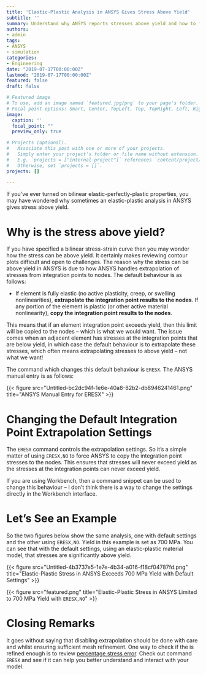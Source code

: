 ```yaml
---
title: 'Elastic-Plastic Analysis in ANSYS Gives Stress Above Yield'
subtitle: ''
summary: Understand why ANSYS reports stresses above yield and how to fix it
authors:
- admin
tags:
- ANSYS
- simulation
categories:
- Engineering
date: "2019-07-17T00:00:00Z"
lastmod: "2019-07-17T00:00:00Z"
featured: false
draft: false

# Featured image
# To use, add an image named `featured.jpg/png` to your page's folder.
# Focal point options: Smart, Center, TopLeft, Top, TopRight, Left, Right, BottomLeft, Bottom, BottomRight
image:
  caption: ''
  focal_point: ""
  preview_only: true

# Projects (optional).
#   Associate this post with one or more of your projects.
#   Simply enter your project's folder or file name without extension.
#   E.g. `projects = ["internal-project"]` references `content/project/deep-learning/index.md`.
#   Otherwise, set `projects = []`.
projects: []

---
```


If you’ve ever turned on bilinear elastic-perfectly-plastic properties, you may have wondered why sometimes an elastic-plastic analysis in ANSYS gives stress above yield.

# Why is the stress above yield?

If you have specified a bilinear stress-strain curve then you may wonder how the stress can be above yield. It certainly makes reviewing contour plots difficult and open to challenges. The reason why the stress can be above yield in ANSYS is due to how ANSYS handles extrapolation of stresses from integration points to nodes. The default behaviour is as follows:

- If element is fully elastic (no active plasticity, creep, or swelling nonlinearities), **extrapolate the integration point results to the nodes**. If any portion of the element is plastic (or other active material nonlinearity), **copy the integration point results to the nodes**.

This means that if an element integration point exceeds yield, then this limit will be copied to the nodes – which is what we would want. The issue comes when an adjacent element has stresses at the integration points that are below yield, in which case the default behaviour is to extrapolate these stresses, which often means extrapolating stresses to above yield – not what we want!

The command which changes this default behaviour is `ERESX`. The ANSYS manual entry is as follows:

{{< figure src="Untitled-bc2dc94f-1e6e-40a8-82b2-db8946241461.png" title="ANSYS Manual Entry for ERESX" >}}

# Changing the Default Integration Point Extrapolation Settings

The `ERESX` command controls the extrapolation settings. So it’s a simple matter of using `ERESX,NO` to force ANSYS to copy the integration point stresses to the nodes. This ensures that stresses will never exceed yield as the stresses at the integration points can never exceed yield.

If you are using Workbench, then a command snippet can be used to change this behaviour – I don’t think there is a way to change the settings directly in the Workbench interface.

# Let’s See an Example

So the two figures below show the same analysis, one with default settings and the other using `ERESX,NO`. Yield in this example is set as 700 MPa. You can see that with the default settings, using an elastic-plastic material model, that stresses are significantly above yield.

{{< figure src="Untitled-4b3737e5-1e7e-4b34-a016-f18cf04787fd.png" title="Elastic-Plastic Stress in ANSYS Exceeds 700 MPa Yield with Default Settings" >}}

{{< figure src="featured.png" title="Elastic-Plastic Stress in ANSYS Limited to 700 MPa Yield with `ERESX,NO`" >}}


# Closing Remarks

It goes without saying that disabling extrapolation should be done with care and whilst ensuring sufficient mesh refinement. One way to check if the is refined enough is to review [percentage stress error](https://nickjstevens.com/post/2019/ansys-percentage-stress-error/). Check out command `ERESX` and see if it can help you better understand and interact with your model.